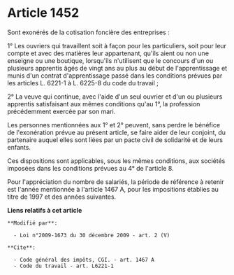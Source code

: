 # Article 1452

Sont exonérés de la cotisation foncière des entreprises : 

1° Les ouvriers qui travaillent soit à façon pour les particuliers, soit pour leur compte et avec des matières leur
appartenant, qu'ils aient ou non une enseigne ou une boutique, lorsqu'ils n'utilisent que le concours d'un ou plusieurs
apprentis âgés de vingt ans au plus au début de l'apprentissage et munis d'un contrat d'apprentissage passé dans les
conditions prévues par les articles L. 6221-1 à L. 6225-8 du code du travail ; 

2° La veuve qui continue, avec l'aide d'un seul ouvrier et d'un ou plusieurs apprentis satisfaisant aux mêmes conditions
qu'au 1°, la profession précédemment exercée par son mari. 

Les personnes mentionnées aux 1° et 2° peuvent, sans perdre le bénéfice de l'exonération prévue au présent article, se faire
aider de leur conjoint, du partenaire auquel elles sont liées par un pacte civil de solidarité et de leurs enfants.  

Ces dispositions sont applicables, sous les mêmes conditions, aux sociétés imposées dans les conditions prévues au 4° de
l'article 8. 

Pour l'appréciation du nombre de salariés, la période de référence à retenir est l'année mentionnée à l'article 1467 A, pour
les impositions établies au titre de 1997 et des années suivantes.

**Liens relatifs à cet article**

	**Modifié par**:

	  - Loi n°2009-1673 du 30 décembre 2009 - art. 2 (V)

	**Cite**:

	  - Code général des impôts, CGI. - art. 1467 A
	  - Code du travail - art. L6221-1
